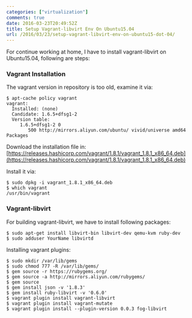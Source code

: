 ```yaml
---
categories: ["virtualization"]
comments: true
date: 2016-03-23T20:49:52Z
title: Setup Vagrant-libvirt Env On Ubuntu15.04
url: /2016/03/23/setup-vagrant-libvirt-env-on-ubuntu15-dot-04/
---
```


For continue working at home, I have to install vagrant-libvirt on
Ubuntu15.04, following are steps:    

### Vagrant Installation
The vagrant version in repository is too old, examine it via:    

```
$ apt-cache policy vagrant
vagrant:
  Installed: (none)
  Candidate: 1.6.5+dfsg1-2
  Version table:
     1.6.5+dfsg1-2 0
        500 http://mirrors.aliyun.com/ubuntu/ vivid/universe amd64 Packages
```
Download the installation file in:      
[https://releases.hashicorp.com/vagrant/1.8.1/vagrant_1.8.1_x86_64.deb](https://releases.hashicorp.com/vagrant/1.8.1/vagrant_1.8.1_x86_64.deb)    

Install it via:    

```
$ sudo dpkg -i vagrant_1.8.1_x86_64.deb
$ which vagrant
/usr/bin/vagrant
```

### Vagrant-libvirt
For building vagrant-libvirt, we have to install following packages:     

```
$ sudo apt-get install libvirt-bin libvirt-dev qemu-kvm ruby-dev
$ sudo adduser YourName libvirtd

```

Installing vagrant plugins:    

```
$ sudo mkdir /var/lib/gems
$ sudo chmod 777 -R /var/lib/gems/
$ gem source -r https://rubygems.org/
$ gem source -a http://mirrors.aliyun.com/rubygems/
$ gem source
$ gem install json -v '1.8.3'
$ gem install ruby-libvirt -v '0.6.0'
$ vagrant plugin install vagrant-libvirt
$ vagrant plugin install vagrant-mutate
$ vagrant plugin install --plugin-version 0.0.3 fog-libvirt
```

